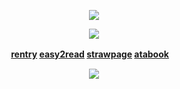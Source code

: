 
  <p align="center">
</p>
 <p align="center">
<img src="https://file.garden/Zy4Qac38k0TT_wEe/__hong_lu_sketch-removebg-preview.png" data-canonical-src="(https://pbs.twimg.com/media/GYszLABX0AAIY8N?format=jpg&name=4096x4096)" width =  />
</p>
<p align="center">
  <img src="https://komarev.com/ghpvc/?username=richardsterling&label=SINNERS&color=cf2727">
  </p>
<div align="center">

<b> [rentry](https://rentry.co/yuridivye) [easy2read](https://rentry.co/fishmael) [strawpage](https://gachikoi.straw.page/) [atabook](https://kurode.atabook.org/)ㅤ</b>

<p align="center">
  <img src="https://file.garden/Zy4Qac38k0TT_wEe/Screenshot%202024-12-06%20022635.png">
  </p>




